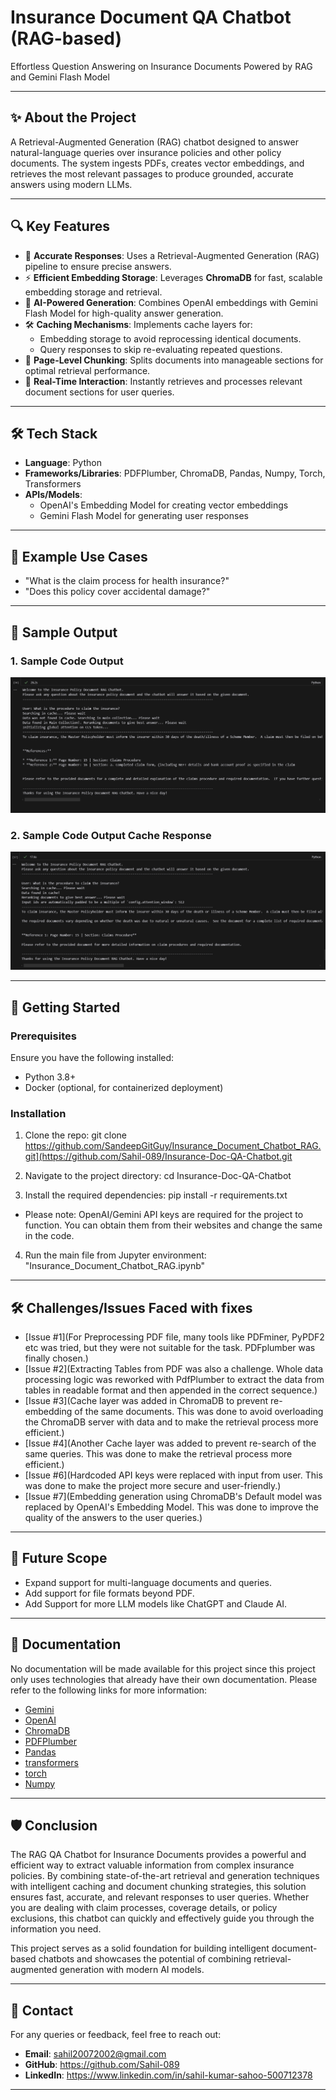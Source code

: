 # Insurance Document QA Chatbot (RAG-based)
Effortless Question Answering on Insurance Documents Powered by RAG and Gemini Flash Model

---  

## ✨ About the Project  
A Retrieval-Augmented Generation (RAG) chatbot designed to answer natural-language queries over insurance policies and other policy documents. The system ingests PDFs, creates vector embeddings, and retrieves the most relevant passages to produce grounded, accurate answers using modern LLMs.

---  

## 🔍 Key Features  
- 🌟 **Accurate Responses**: Uses a Retrieval-Augmented Generation (RAG) pipeline to ensure precise answers.  
- ⚡ **Efficient Embedding Storage**: Leverages **ChromaDB** for fast, scalable embedding storage and retrieval.  
- 🧠 **AI-Powered Generation**: Combines OpenAI embeddings with Gemini Flash Model for high-quality answer generation.  
- 🛠️ **Caching Mechanisms**: Implements cache layers for:  
  - Embedding storage to avoid reprocessing identical documents.  
  - Query responses to skip re-evaluating repeated questions.  
- 📄 **Page-Level Chunking**: Splits documents into manageable sections for optimal retrieval performance.  
- 🤖 **Real-Time Interaction**: Instantly retrieves and processes relevant document sections for user queries.  

---  

## 🛠️ Tech Stack  
- **Language**: Python  
- **Frameworks/Libraries**: PDFPlumber, ChromaDB, Pandas, Numpy, Torch, Transformers
- **APIs/Models**:  
  - OpenAI's Embedding Model for creating vector embeddings  
  - Gemini Flash Model for generating user responses  

---  

## 🧪 Example Use Cases
- "What is the claim process for health insurance?"  
- "Does this policy cover accidental damage?"

---

## 📸 Sample Output
### 1. Sample Code Output
![Sample Code Output](Code%20Sample%20Output%20Screenshots/Code%20Sample%20Output%202.png)

### 2. Sample Code Output Cache Response
![Sample Code Output Cache Response](Code%20Sample%20Output%20Screenshots/Code%20Sample%20Output%201.png)

---

## 🚀 Getting Started

### Prerequisites
Ensure you have the following installed:
- Python 3.8+
- Docker (optional, for containerized deployment)

### Installation
1. Clone the repo:
git clone https://github.com/SandeepGitGuy/Insurance_Document_Chatbot_RAG.git](https://github.com/Sahil-089/Insurance-Doc-QA-Chatbot.git

2. Navigate to the project directory:
cd Insurance-Doc-QA-Chatbot

3. Install the required dependencies:
pip install -r requirements.txt

- Please note: OpenAI/Gemini API keys are required for the project to function. You can obtain them from their websites and change the same in the code.

4. Run the main file from Jupyter environment:
"Insurance_Document_Chatbot_RAG.ipynb"

---

## 🛠️ Challenges/Issues Faced with fixes
- [Issue #1](For Preprocessing PDF file, many tools like PDFminer, PyPDF2 etc was tried, but they were not suitable for the task. PDFplumber was finally chosen.)
- [Issue #2](Extracting Tables from PDF was also a challenge. Whole data processing logic was reworked with PdfPlumber to extract the data from tables in readable format and then appended in the correct sequence.)
- [Issue #3](Cache layer was added in ChromaDB to prevent re-embedding of the same documents. This was done to avoid overloading the ChromaDB server with data and to make the retrieval process more efficient.)
- [Issue #4](Another Cache layer was added to prevent re-search of the same queries. This was done to make the retrieval process more efficient.)
- [Issue #6](Hardcoded API keys were replaced with input from user. This was done to make the project more secure and user-friendly.)
- [Issue #7](Embedding generation using ChromaDB's Default model was replaced by OpenAI's Embedding Model. This was done to improve the quality of the answers to the user queries.)

---

## 🚀 Future Scope
- Expand support for multi-language documents and queries.
- Add support for file formats beyond PDF.
- Add Support for more LLM models like ChatGPT and Claude AI.

---

## 📖 Documentation
No documentation will be made available for this project since this project only uses technologies that already have their own documentation. Please refer to the following links for more information:
- [Gemini](https://ai.google.dev/gemini-api/docs/models/gemini)
- [OpenAI](https://platform.openai.com/docs/)
- [ChromaDB](https://docs.trychroma.com/)
- [PDFPlumber](https://pypi.org/project/pdfplumber/0.1.2/)
- [Pandas](https://pandas.pydata.org/docs/)
- [transformers](https://huggingface.co/docs/transformers/index)
- [torch](https://pytorch.org/docs/stable/index.html)
- [Numpy](https://numpy.org/doc/stable/)

---

## 🛡️ Conclusion 
The RAG QA Chatbot for Insurance Documents provides a powerful and efficient way to extract valuable information from complex insurance policies. By combining state-of-the-art retrieval and generation techniques with intelligent caching and document chunking strategies, this solution ensures fast, accurate, and relevant responses to user queries. Whether you are dealing with claim processes, coverage details, or policy exclusions, this chatbot can quickly and effectively guide you through the information you need.  

This project serves as a solid foundation for building intelligent document-based chatbots and showcases the potential of combining retrieval-augmented generation with modern AI models.  
 
---

## 💬 Contact
For any queries or feedback, feel free to reach out:

- **Email**: sahil20072002@gmail.com
- **GitHub**: https://github.com/Sahil-089
- **LinkedIn**: https://www.linkedin.com/in/sahil-kumar-sahoo-500712378

---
